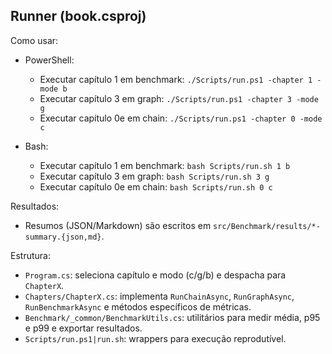 ## Runner (book.csproj)

Como usar:

- PowerShell:
  - Executar capítulo 1 em benchmark: `./Scripts/run.ps1 -chapter 1 -mode b`
  - Executar capítulo 3 em graph: `./Scripts/run.ps1 -chapter 3 -mode g`
  - Executar capítulo 0e em chain: `./Scripts/run.ps1 -chapter 0 -mode c`

- Bash:
  - Executar capítulo 1 em benchmark: `bash Scripts/run.sh 1 b`
  - Executar capítulo 3 em graph: `bash Scripts/run.sh 3 g`
  - Executar capítulo 0e em chain: `bash Scripts/run.sh 0 c`

Resultados:

- Resumos (JSON/Markdown) são escritos em `src/Benchmark/results/*-summary.{json,md}`.

Estrutura:

- `Program.cs`: seleciona capítulo e modo (c/g/b) e despacha para `ChapterX`.
- `Chapters/ChapterX.cs`: implementa `RunChainAsync`, `RunGraphAsync`, `RunBenchmarkAsync` e métodos específicos de métricas.
- `Benchmark/_common/BenchmarkUtils.cs`: utilitários para medir média, p95 e p99 e exportar resultados.
- `Scripts/run.ps1|run.sh`: wrappers para execução reprodutível.


